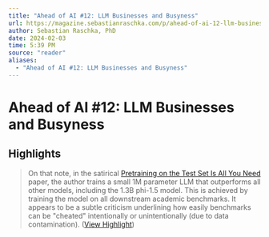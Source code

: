 ```yaml
---
title: "Ahead of AI #12: LLM Businesses and Busyness"
url: https://magazine.sebastianraschka.com/p/ahead-of-ai-12-llm-businesses
author: Sebastian Raschka, PhD
date: 2024-02-03
time: 5:39 PM
source: "reader"
aliases:
  - "Ahead of AI #12: LLM Businesses and Busyness"
---
```

# Ahead of AI #12: LLM Businesses and Busyness

## Highlights
> On that note, in the satirical [Pretraining on the Test Set Is All You Need](https://arxiv.org/abs/2309.08632) paper, the author trains a small 1M parameter LLM that outperforms all other models, including the 1.3B phi-1.5 model. This is achieved by training the model on all downstream academic benchmarks. It appears to be a subtle criticism underlining how easily benchmarks can be "cheated" intentionally or unintentionally (due to data contamination). ([View Highlight](https://read.readwise.io/read/01he2a904tf916xmyvfbqgsb8n))


